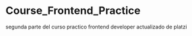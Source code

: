 # Course_Frontend_Practice
segunda parte del curso practico frontend developer actualizado de platzi
